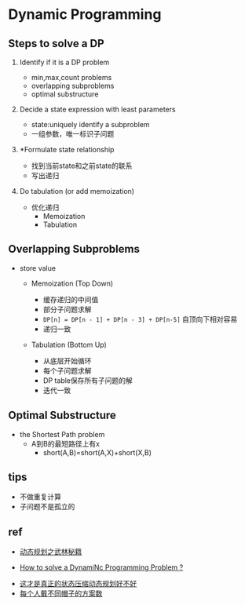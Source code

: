 
# Dynamic Programming

## Steps to solve a DP

1. Identify if it is a DP problem
    - min,max,count problems
    - overlapping subproblems
    - optimal substructure

2. Decide a state expression with least parameters
    - state:uniquely identify a subproblem
    - 一组参数，唯一标识子问题

3. *Formulate state relationship    
    - 找到当前state和之前state的联系
    - 写出递归

4. Do tabulation (or add memoization)
    - 优化递归
        + Memoization
        + Tabulation

## Overlapping Subproblems

+ store value           
   - Memoization (Top Down) 
        + 缓存递归的中间值
        + 部分子问题求解
        + `DP[n] = DP[n - 1] + DP[n - 3] + DP[n-5]` 自顶向下相对容易
        + 递归一致

   - Tabulation (Bottom Up)
        + 从底层开始循环
        + 每个子问题求解
        + DP table保存所有子问题的解
        + 迭代一致

## Optimal Substructure 

+ the Shortest Path problem 
    + A到B的最短路径上有x
        + short(A,B)=short(A,X)+short(X,B)

## tips

+ 不做重复计算
+ 子问题不是孤立的

## ref
+ [动态规划之武林秘籍](https://mp.weixin.qq.com/s?__biz=MzA4NDE4MzY2MA==&mid=2647523785&idx=1&sn=7df30854c688a51b01bd5e369900b4f5&scene=21#wechat_redirect)



+ [How to solve a DynamiNc Programming Problem ?](https://www.geeksforgeeks.org/solve-dynamic-programming-problem/)

<!-- cap -->
+ [这才是真正的状态压缩动态规划好不好](https://toutiao.io/posts/zym4cal/preview)
+ [每个人戴不同帽子的方案数](https://leetcode-cn.com/problems/number-of-ways-to-wear-different-hats-to-each-other/solution/python-3xie-gei-zi-ji-de-chao-xiang-xi-zhuang-ya-d/)

